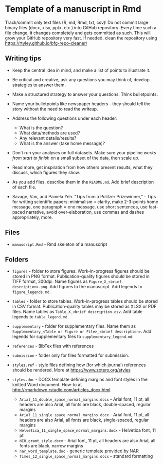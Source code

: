 # Template of a manuscript in Rmd

Track/commit only text files (R, md, Rmd, txt, csv)! Do not commit large binary files (docx, xlsx, pptx, etc.) into GitHub repository. Every time such a file change, it changes completely and gets committed as such. This will grow your GitHub repository very fast. If needed, clean the repository using https://rtyley.github.io/bfg-repo-cleaner/

## Writing tips

- Keep the central idea in mind, and make a list of points to illustrate it. 
- Be critical and creative, ask any questions you may think of, develop strategies to answer them. 
- Make a structured strategy to answer your questions. Think bulletpoints.
- Name your bulletpoints like newspaper headers - they should tell the story without the need to read the writeup.
- Address the following questions under each header:
    - What is the question?
    - What data/methods are used?
    - Any relevant details/results?
    - What is the answer (take home message)?
- Don't run your analyses on full datasets. Make sure your pipeline _works from start to finish_ on a small subset of the data, then scale up.
- Read more, get inspiration from how others present results, what they discuss, which figures they show.
- As you add files, describe them in the `README.md`. Add brief description of each file.

- Savage, Van, and Pamela Yeh. “Tips from a Pulitzer Prizewinner,” - Tips for writing scientific papers: minimalism = clarity, make 2-3-points home message, one paragraph = one message, use short sentences, use fast-paced narrative, avoid over-elaboration, use commas and dashes appropriately, more.


## Files

- `manuscript.Rmd` - Rmd skeleton of a manuscript

## Folders

- `figures` - folder to store figures. Work-in-progress figures should be stored in PNG format. Publication-quality figures should be stored in TIFF format, 300dpi. Name figures as `Figure_X_<brief description>.png`. Add figures to the manuscript. Add legends to `figure_legends.md`.

- `tables` - folder to store tables. Work-in-progress tables should be stored in CSV format. Publication-quality tables may be stored as XLSX or PDF files. Name tables as `Table_X_<brief description.csv`. Add table legends to `table_legend.md`.

- `supplementary` - folder for supplementary files. Name them as `Supplementary_<Table or Figure or File>_<brief description>`. Add legends for supplementary files to `supplementary_legend.md`.

- `references` - BibTex files with references

- `submission` - folder only for files formatted for submission. 

- `styles.ref` - style files defining how (for which journal) references should be rendered. More at https://www.zotero.org/styles

- `styles.doc` - DOCX template defining margins and font styles in the knitted Word document. How-to at http://rmarkdown.rstudio.com/articles_docx.html

	- `Arial_11_double_space_normal_margins.docx` - Arial font, 11 pt, all headers are also Arial, all fonts are black, double-spaced, regular margins
    - `Arial_11_single_space_normal_margins.docx` - Arial font, 11 pt, all headers are also Arial, all fonts are black, single-spaced, regular margins
    - `Helvetica_11_single_space_normal_margins.docx` - Helvetica font, 11 pt
    - `NIH_grant_style.docx` - Arial font, 11 pt, all headers are also Arial, all fonts are black, narrow margins
    - `nar_word_template.doc` - generic template provided by NAR
    - `Times_12_single_space_normal_margins.docx` - standard formatting

